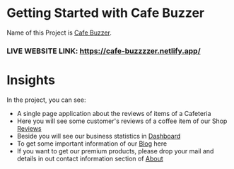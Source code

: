 # Getting Started with Cafe Buzzer

Name of this Project is [Cafe Buzzer](https://cafe-buzzzzer.netlify.app/).
### LIVE WEBSITE LINK: https://cafe-buzzzzer.netlify.app/
# Insights

In the project, you can see:

* A single page application about the reviews of items of a Cafeteria
* Here you will see some customer's reviews of a coffee item of our Shop [Reviews](https://cafe-buzzzzer.netlify.app/reviews) 
* Beside you will see our business statistics in [Dashboard](https://cafe-buzzzzer.netlify.app/dashboards)
* To get some important information of our [Blog](https://cafe-buzzzzer.netlify.app/blogs) here
* If you want to get our premium products, please drop your mail and details in out contact information section of [About](https://cafe-buzzzzer.netlify.app/about)